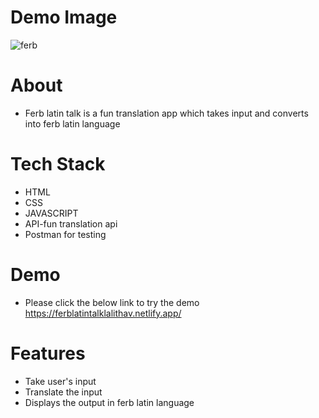 # Demo Image
![ferb](https://user-images.githubusercontent.com/58090261/145763871-b202203e-257e-4e85-bb58-9201ae343a6d.JPG)

# About
* Ferb latin talk is a fun translation app which takes input and converts into ferb latin language

# Tech Stack
* HTML
* CSS 
* JAVASCRIPT
* API-fun translation api
* Postman for testing

# Demo
* Please click the  below link to try the demo
https://ferblatintalklalithav.netlify.app/

# Features
* Take user's input
* Translate the input
* Displays the output in ferb latin language

